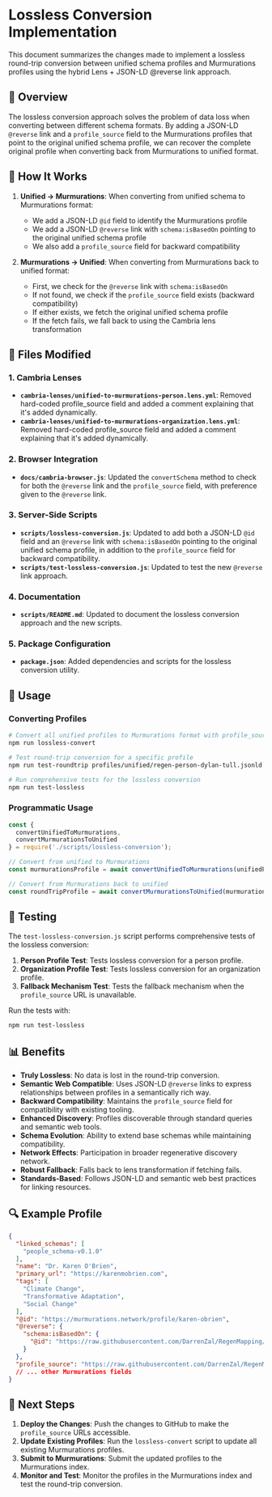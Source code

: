 # Lossless Conversion Implementation

This document summarizes the changes made to implement a lossless round-trip conversion between unified schema profiles and Murmurations profiles using the hybrid Lens + JSON-LD @reverse link approach.

## 🎯 Overview

The lossless conversion approach solves the problem of data loss when converting between different schema formats. By adding a JSON-LD `@reverse` link and a `profile_source` field to the Murmurations profiles that point to the original unified schema profile, we can recover the complete original profile when converting back from Murmurations to unified format.

## 🔄 How It Works

1. **Unified → Murmurations**: When converting from unified schema to Murmurations format:
   - We add a JSON-LD `@id` field to identify the Murmurations profile
   - We add a JSON-LD `@reverse` link with `schema:isBasedOn` pointing to the original unified schema profile
   - We also add a `profile_source` field for backward compatibility

2. **Murmurations → Unified**: When converting from Murmurations back to unified format:
   - First, we check for the `@reverse` link with `schema:isBasedOn`
   - If not found, we check if the `profile_source` field exists (backward compatibility)
   - If either exists, we fetch the original unified schema profile
   - If the fetch fails, we fall back to using the Cambria lens transformation

## 📁 Files Modified

### 1. Cambria Lenses

- **`cambria-lenses/unified-to-murmurations-person.lens.yml`**: Removed hard-coded profile_source field and added a comment explaining that it's added dynamically.
- **`cambria-lenses/unified-to-murmurations-organization.lens.yml`**: Removed hard-coded profile_source field and added a comment explaining that it's added dynamically.

### 2. Browser Integration

- **`docs/cambria-browser.js`**: Updated the `convertSchema` method to check for both the `@reverse` link and the `profile_source` field, with preference given to the `@reverse` link.

### 3. Server-Side Scripts

- **`scripts/lossless-conversion.js`**: Updated to add both a JSON-LD `@id` field and an `@reverse` link with `schema:isBasedOn` pointing to the original unified schema profile, in addition to the `profile_source` field for backward compatibility.
- **`scripts/test-lossless-conversion.js`**: Updated to test the new `@reverse` link approach.

### 4. Documentation

- **`scripts/README.md`**: Updated to document the lossless conversion approach and the new scripts.

### 5. Package Configuration

- **`package.json`**: Added dependencies and scripts for the lossless conversion utility.

## 🚀 Usage

### Converting Profiles

```bash
# Convert all unified profiles to Murmurations format with profile_source field
npm run lossless-convert

# Test round-trip conversion for a specific profile
npm run test-roundtrip profiles/unified/regen-person-dylan-tull.jsonld

# Run comprehensive tests for the lossless conversion
npm run test-lossless
```

### Programmatic Usage

```javascript
const { 
  convertUnifiedToMurmurations, 
  convertMurmurationsToUnified 
} = require('./scripts/lossless-conversion');

// Convert from unified to Murmurations
const murmurationsProfile = await convertUnifiedToMurmurations(unifiedProfile, 'person');

// Convert from Murmurations back to unified
const roundTripProfile = await convertMurmurationsToUnified(murmurationsProfile);
```

## 🧪 Testing

The `test-lossless-conversion.js` script performs comprehensive tests of the lossless conversion:

1. **Person Profile Test**: Tests lossless conversion for a person profile.
2. **Organization Profile Test**: Tests lossless conversion for an organization profile.
3. **Fallback Mechanism Test**: Tests the fallback mechanism when the `profile_source` URL is unavailable.

Run the tests with:

```bash
npm run test-lossless
```

## 📊 Benefits

- **Truly Lossless**: No data is lost in the round-trip conversion.
- **Semantic Web Compatible**: Uses JSON-LD `@reverse` links to express relationships between profiles in a semantically rich way.
- **Backward Compatibility**: Maintains the `profile_source` field for compatibility with existing tooling.
- **Enhanced Discovery**: Profiles discoverable through standard queries and semantic web tools.
- **Schema Evolution**: Ability to extend base schemas while maintaining compatibility.
- **Network Effects**: Participation in broader regenerative discovery network.
- **Robust Fallback**: Falls back to lens transformation if fetching fails.
- **Standards-Based**: Follows JSON-LD and semantic web best practices for linking resources.

## 🔍 Example Profile

```json
{
  "linked_schemas": [
    "people_schema-v0.1.0"
  ],
  "name": "Dr. Karen O'Brien",
  "primary_url": "https://karenmobrien.com",
  "tags": [
    "Climate Change",
    "Transformative Adaptation",
    "Social Change"
  ],
  "@id": "https://murmurations.network/profile/karen-obrien",
  "@reverse": {
    "schema:isBasedOn": {
      "@id": "https://raw.githubusercontent.com/DarrenZal/RegenMapping/main/profiles/unified/regen-person-karen-obrien.jsonld"
    }
  },
  "profile_source": "https://raw.githubusercontent.com/DarrenZal/RegenMapping/main/profiles/unified/regen-person-karen-obrien.jsonld",
  // ... other Murmurations fields
}
```

## 🎯 Next Steps

1. **Deploy the Changes**: Push the changes to GitHub to make the `profile_source` URLs accessible.
2. **Update Existing Profiles**: Run the `lossless-convert` script to update all existing Murmurations profiles.
3. **Submit to Murmurations**: Submit the updated profiles to the Murmurations index.
4. **Monitor and Test**: Monitor the profiles in the Murmurations index and test the round-trip conversion.
